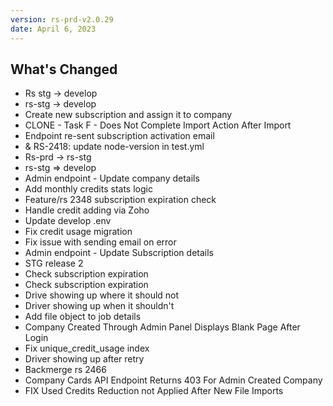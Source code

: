 ```yaml
---
version: rs-prd-v2.0.29
date: April 6, 2023
---
```


## What's Changed
* Rs stg -> develop
* rs-stg -> develop
* Create new subscription and assign it to company
* CLONE - Task F - Does Not Complete Import Action After Import
* Endpoint re-sent subscription activation email
* & RS-2418: update node-version in test.yml
* Rs-prd -> rs-stg
* rs-stg => develop
* Admin endpoint - Update company details
* Add monthly credits stats logic
* Feature/rs 2348 subscription expiration check
* Handle credit adding via Zoho
* Update develop .env
* Fix credit usage migration
* Fix issue with sending email on error
* Admin endpoint - Update Subscription details
* STG release 2
* Check subscription expiration
* Check subscription expiration
* Drive showing up where it should not
* Driver showing up when it shouldn't
* Add file object to job details
* Company Created Through Admin Panel Displays Blank Page After Login
* Fix unique_credit_usage index
* Driver showing up after retry
* Backmerge rs 2466
* Company Cards API Endpoint Returns 403 For Admin Created Company
* FIX Used Credits Reduction not Applied After New File Imports